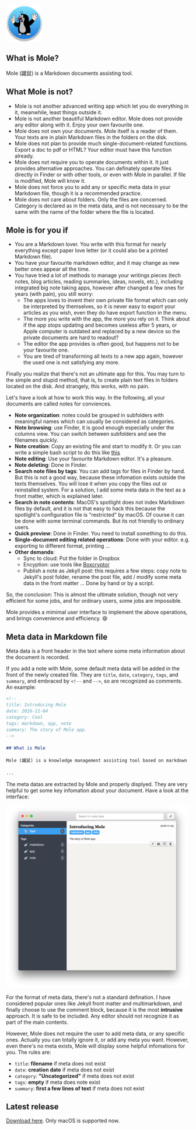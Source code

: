 
<img src="assets/icon.png" width="100">

## What is Mole?

Mole (鼹鼠) is a Markdown documents assisting tool.

## What Mole is not?

- Mole is not another advanced writing app which let you do everything in it, meanwhile, least things outside it.
- Mole is not another beautiful Markdown editor. Mole does not provide any editor along with it. Enjoy your own favourite one.
- Mole does not own your documents. Mole itself is a reader of them. Your texts are in plain Markdown files in the folders on the disk. 
- Mole does not plan to provide much single-document-related functions. Export a doc to pdf or HTML? Your editor must have this function already.
- Mole does not require you to operate documents within it. It just provides alternative approaches. You can definately operate files directly in Finder or with other tools, or even with Mole in parallel. If file is modified, Mole will know it.
- Mole does not force you to add any or specific meta data in your Markdown file, though it is a recommended practice.
- Mole does not care about folders. Only the files are concerned. Category is declared as in the meta data, and is not necessary to be the same with the name of the folder where the file is located.

## Mole is for you if

- You are a Markdown lover. You write with this format for nearly everything except paper love letter (or it could also be a printed Markdown file).
- You have your favourite markdown editor, and it may change as new better ones appear all the time.
- You have tried a lot of methods to manage your writings pieces (tech notes, blog articles, reading summaries, ideas, novels, etc.), including integrated big note taking apps, however after changed a few ones for years (with pain), you still worry:
    - The apps loves to invent their own private file format which can only be interpreted by themselves, so it is never easy to export your articles as you wish, even they do have export function in the menu.
    - The more you write with the app, the more you rely on it. Think about if the app stops updating and becomes useless after 5 years, or Apple computer is outdated and replaced by a new device so the private documents are hard to readout?
    - The editor the app provides is often good, but happens not to be your favourite one.
    - You are tired of transforming all texts to a new app again, however the used one is not satisfying any more.

Finally you realize that there's not an ultimate app for this. You may turn to the simple and stupid method, that is, to create plain text files in folders located on the disk. And strangely, this works, with no pain. 

Let's have a look at how to work this way. In the following, all your documents are called notes for conviences.

-   **Note organization**: notes could be grouped in subfolders with meaningful names which can usually be considered as categories.
-   **Note browsing**: use Finder, it is good enough especially under the columns view. You can switch between subfolders and see the filenames quickly.
-   **Note creation**: Copy an existing file and start to modify it. Or you can write a simple bash script to do this like [this](https://gist.github.com/herrkaefer/8c4b84b07e565d8e2ff5e649e55d8f95)
-   **Note editing**: Use your favourite Markdown editor. It's a pleasure.
-   **Note deleting**: Done in Finder.
-   **Search note files by tags**: You can add tags for files in Finder by hand. But this is not a good way, because these infomation exists outside the texts themselves. You will lose it when you copy the files out or reinstalled system. For a solution, I add some meta data in the text as a front matter, which is explained later.
-   **Search in note contents**: MacOS's spotlight does not index Markdown files by default, and it is not that easy to hack this because the spotlight's configuration file is "restricted" by macOS. Of course it can be done with some terminal commands. But its not friendly to ordinary users.
-   **Quick preview**: Done in Finder. You need to install something to do this. 
-   **Single-document editing related operations**: Done with your editor. e.g. exporting to different format, printing ...
-   **Other demands**: 
    - Sync to cloud: Put the folder in Dropbox
    - Encyption: use tools like [Boxcryptor](https://www.boxcryptor.com/en)
    - Publish a note as Jekyll post: this requires a few steps: copy note to Jekyll's post folder, rename the post file, add / modify some meta data in the front matter ... Done by hand or by a script.

So, the conclusion: This is almost the ultimate solution, though not very efficient for some jobs, and for ordinary users, some jobs are impossible.

Mole provides a mimimal user interface to implement the above operations, and brings convenience and efficiency. 😄


## Meta data in Markdown file

Meta data is a front header in the text where some meta information about the document is recorded. 

If you add a note with Mole, some default meta data will be added in the front of the  newly created file. They are `title`, `date`, `category`, `tags`, and `summary`, and embraced by `<!--` and `-->`, so are recognized as comments. An example:

```markdown
<!--
title: Introducing Mole
date: 2016-11-04
category: Cool
tags: markdown, app, note
summary: The story of Mole app.
-->

## What is Mole

Mole (鼹鼠) is a knowledge management assisting tool based on markdown files.

...
```

The meta datas are extracted by Mole and properly displyed. They are very helpful to get some key infomation about your document. Have a look at the interface:

<img src="assets/ui.png" width="500">

For the format of meta data, there's not a standard defination. I have considered popular ones like Jekyll front matter and multimarkdown, and finally choose to use the comment block, because it is the most **intrusive** approach. It is safe to be included. Any editor should not recognize it as part of the main contents.

However, Mole does not require the user to add meta data, or any specific ones. Actually you can totally ignore it, or add any meta you want. However, even there's no meta exists, Mole will display some helpful infomations for you. The rules are:

- `title`: **filename** if meta does not exist
- `date`: **creation date** if meta does not exist
- `category`: **"Uncategorized"** if meta does not exist
- `tags`: **empty** if meta does note exist
- `summary`: **first a few lines of text** if meta does not exist


## Latest release

[Download here](https://github.com/herrkaefer/Mole/releases). Only macOS is supported now.





